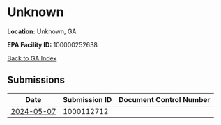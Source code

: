 # Unknown

**Location:** Unknown, GA

**EPA Facility ID:** 100000252638

[Back to GA Index](../../index.md)

## Submissions

| Date | Submission ID | Document Control Number |
|------|--------------|-------------------------|
| [2024-05-07](submissions/1000112712.md) | 1000112712 |  |
